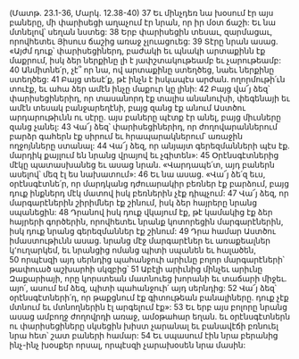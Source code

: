 (Մատթ. 23.1-36, Մարկ. 12.38-40)
37 Եւ մինչդեռ նա խօսում էր այս բաները, մի փարիսեցի աղաչում էր նրան, որ իր մօտ ճաշի: Եւ նա մտնելով՝ սեղան նստեց: 38 Երբ փարիսեցին տեսաւ, զարմացաւ, որովհետեւ Յիսուս ճաշից առաջ չլուացուեց: 39 Տէրը նրան ասաց. «Այժմ դուք՝ փարիսեցիներդ, բաժակի եւ պնակի արտաքինն էք մաքրում, իսկ ձեր ներքինը լի է յափշտակութեամբ եւ չարութեամբ: 40 Անմիտնե՛ր, չէ՞ որ նա, ով արտաքինը ստեղծեց, նաեւ ներքինը ստեղծեց: 41 Բայց տեսէ՛ք, թէ ինչն է իսկապէս արժան. ողորմութի՛ւն տուէք, եւ ահա ձեր ամէն ինչը մաքուր կը լինի:
42 Բայց վա՜յ ձեզ՝ փարիսեցիներիդ, որ տասանորդ էք տալիս անանուխի, փեգենայի եւ ամէն տեսակ բանջարեղէնի, բայց զանց էք անում Աստծու արդարութիւնն ու սէրը. այս բաները պէտք էր անել, բայց միւսները զանց չանել: 43 Վա՜յ ձեզ՝ փարիսեցիներիդ, որ ժողովարաններում բարձր գահերն էք սիրում եւ հրապարակներում՝ առաջին ողջոյնները ստանալ: 44 Վա՜յ ձեզ, որ անյայտ գերեզմանների պէս էք. մարդիկ քայլում են նրանց վրայով եւ չգիտեն»: 45 Օրէնսգէտներից մէկը պատասխանեց եւ ասաց նրան. «Վարդապե՛տ, այդ բաներն ասելով՝ մեզ էլ ես նախատում»: 46 Եւ նա ասաց. «Վա՜յ ձե՛զ եւս, օրէնսգէտնե՛ր, որ մարդկանց դժուարակիր բեռներ էք բարձում, բայց դուք ինքներդ մէկ մատով իսկ բեռներին չէք դիպչում: 47 Վա՜յ ձեզ, որ մարգարէներին շիրիմներ էք շինում, իսկ ձեր հայրերը նրանց սպանեցին: 48 Դրանով իսկ դուք վկայում էք, թէ կամակից էք ձեր հայրերի գործերին, որովհետեւ նրանք կոտորեցին մարգարէներին, իսկ դուք նրանց գերեզմաններ էք շինում: 49 Դրա համար Աստծու իմաստութիւնն ասաց. նրանց մէջ մարգարէներ եւ առաքեալներ կ՚ուղարկեմ, եւ նրանցից ոմանց պիտի սպանեն եւ հալածեն, 50 որպէսզի այդ սերնդից պահանջուի արիւնը բոլոր մարգարէների՝ թափուած աշխարհի սկզբից՝ 51 Աբէլի արիւնից մինչեւ արիւնը Զաքարիայի, որը կորստեան մատնուեց խորանի եւ տաճարի միջեւ. այո՛, ասում եմ ձեզ, պիտի պահանջուի՛ այդ սերնդից: 52 Վա՜յ ձեզ՝ օրէնսգէտների՛դ, որ թաքցնում էք գիտութեան բանալիները. դուք չէք մտնում եւ մտնողներին էլ արգելում էք»:
53 Եւ երբ այս բոլորը նրանց ասաց ամբողջ ժողովրդի առաջ, ամօթահար եղան. եւ օրէնսգէտներն ու փարիսեցիները սկսեցին խիստ չարանալ եւ բանավէճի բռնուել նրա հետ՝ շատ բաների համար: 54 Եւ սպասում էին նրա բերանից ինչ-ինչ խօսքեր որսալ, որպէսզի չարախօսեն նրա մասին:
